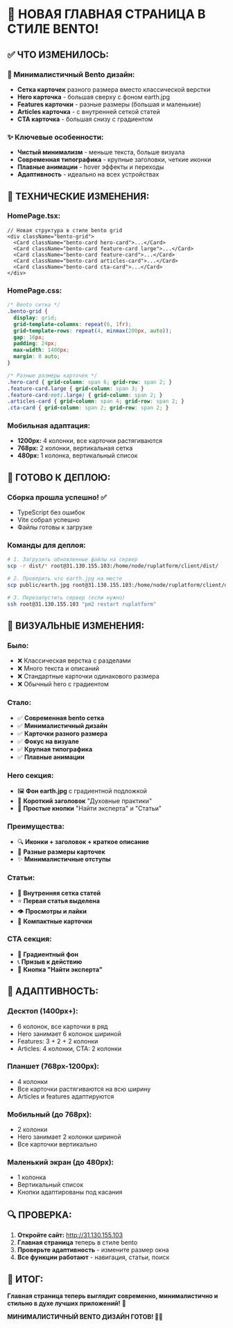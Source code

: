 # 🎨 НОВАЯ ГЛАВНАЯ СТРАНИЦА В СТИЛЕ BENTO!

## ✅ ЧТО ИЗМЕНИЛОСЬ:

### **🎯 Минималистичный Bento дизайн:**
- **Сетка карточек** разного размера вместо классической верстки
- **Hero карточка** - большая сверху с фоном earth.jpg
- **Features карточки** - разные размеры (большая и маленькие)
- **Articles карточка** - с внутренней сеткой статей
- **CTA карточка** - большая снизу с градиентом

### **✨ Ключевые особенности:**
- **Чистый минимализм** - меньше текста, больше визуала
- **Современная типографика** - крупные заголовки, четкие иконки
- **Плавные анимации** - hover эффекты и переходы
- **Адаптивность** - идеально на всех устройствах

## 🔧 ТЕХНИЧЕСКИЕ ИЗМЕНЕНИЯ:

### **HomePage.tsx:**
```tsx
// Новая структура в стиле bento grid
<div className="bento-grid">
  <Card className="bento-card hero-card">...</Card>
  <Card className="bento-card feature-card large">...</Card>
  <Card className="bento-card feature-card">...</Card>
  <Card className="bento-card articles-card">...</Card>
  <Card className="bento-card cta-card">...</Card>
</div>
```

### **HomePage.css:**
```css
/* Bento сетка */
.bento-grid {
  display: grid;
  grid-template-columns: repeat(6, 1fr);
  grid-template-rows: repeat(4, minmax(200px, auto));
  gap: 16px;
  padding: 24px;
  max-width: 1400px;
  margin: 0 auto;
}

/* Разные размеры карточек */
.hero-card { grid-column: span 6; grid-row: span 2; }
.feature-card.large { grid-column: span 3; }
.feature-card:not(.large) { grid-column: span 2; }
.articles-card { grid-column: span 4; grid-row: span 2; }
.cta-card { grid-column: span 2; grid-row: span 2; }
```

### **Мобильная адаптация:**
- **1200px:** 4 колонки, все карточки растягиваются
- **768px:** 2 колонки, вертикальная сетка
- **480px:** 1 колонка, вертикальный список

## 🚀 ГОТОВО К ДЕПЛОЮ:

### **Сборка прошла успешно!** ✅
- TypeScript без ошибок
- Vite собрал успешно
- Файлы готовы к загрузке

### **Команды для деплоя:**

```bash
# 1. Загрузить обновленные файлы на сервер
scp -r dist/* root@31.130.155.103:/home/node/ruplatform/client/dist/

# 2. Проверить что earth.jpg на месте
scp public/earth.jpg root@31.130.155.103:/home/node/ruplatform/client/dist/

# 3. Перезапустить сервер (если нужно)
ssh root@31.130.155.103 "pm2 restart ruplatform"
```

## 🎨 ВИЗУАЛЬНЫЕ ИЗМЕНЕНИЯ:

### **Было:**
- ❌ Классическая верстка с разделами
- ❌ Много текста и описаний
- ❌ Стандартные карточки одинакового размера
- ❌ Обычный hero с градиентом

### **Стало:**
- ✅ **Современная bento сетка**
- ✅ **Минималистичный дизайн**
- ✅ **Карточки разного размера**
- ✅ **Фокус на визуале**
- ✅ **Крупная типографика**
- ✅ **Плавные анимации**

### **Hero секция:**
- 🖼️ **Фон earth.jpg** с градиентной подложкой
- 📱 **Короткий заголовок** "Духовные практики"
- 🎯 **Простые кнопки** "Найти эксперта" и "Статьи"

### **Преимущества:**
- 🔍 **Иконки + заголовок + краткое описание**
- 📏 **Разные размеры карточек**
- ✨ **Минималистичные отступы**

### **Статьи:**
- 📰 **Внутренняя сетка статей**
- ⭐ **Первая статья выделена**
- 👁️ **Просмотры и лайки**
- 📱 **Компактные карточки**

### **CTA секция:**
- 🎨 **Градиентный фон**
- 📞 **Призыв к действию**
- 🎯 **Кнопка "Найти эксперта"**

## 📱 АДАПТИВНОСТЬ:

### **Десктоп (1400px+):**
- 6 колонок, все карточки в ряд
- Hero занимает 6 колонок шириной
- Features: 3 + 2 + 2 колонки
- Articles: 4 колонки, CTA: 2 колонки

### **Планшет (768px-1200px):**
- 4 колонки
- Все карточки растягиваются на всю ширину
- Articles и features адаптируются

### **Мобильный (до 768px):**
- 2 колонки
- Hero занимает 2 колонки шириной
- Все карточки вертикально

### **Маленький экран (до 480px):**
- 1 колонка
- Вертикальный список
- Кнопки адаптированы под касания

## 🔍 ПРОВЕРКА:

1. **Откройте сайт:** http://31.130.155.103
2. **Главная страница** теперь в стиле bento
3. **Проверьте адаптивность** - измените размер окна
4. **Все функции работают** - навигация, статьи, поиск

## 🎯 ИТОГ:

**Главная страница теперь выглядит современно, минималистично и стильно в духе лучших приложений!** 🌟

**МИНИМАЛИСТИЧНЫЙ BENTO ДИЗАЙН ГОТОВ! 🎨✨**
